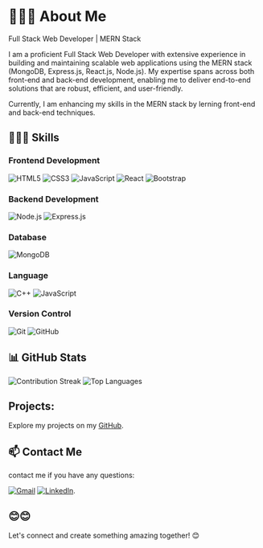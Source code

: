 # 👨🏻‍💼 About Me

Full Stack Web Developer | MERN Stack 

I am a proficient Full Stack Web Developer with extensive experience in building and maintaining scalable web applications using the MERN stack (MongoDB, Express.js, React.js, Node.js). My expertise spans across both front-end and back-end development, enabling me to deliver end-to-end solutions that are robust, efficient, and user-friendly. 

Currently, I am enhancing my skills in the MERN stack by lerning front-end and back-end techniques. 

## 👨🏻‍💻 Skills

### Frontend Development
![HTML5](https://img.shields.io/badge/HTML5-orange?style=for-the-badge&logo=html5&logoColor=white)
![CSS3](https://img.shields.io/badge/CSS3-blue?style=for-the-badge&logo=css3&logoColor=white)
![JavaScript](https://img.shields.io/badge/JavaScript-yellow?style=for-the-badge&logo=javascript&logoColor=black)
![React](https://img.shields.io/badge/React-blue?style=for-the-badge&logo=react&logoColor=white)
![Bootstrap](https://img.shields.io/badge/Bootstrap-purple?style=for-the-badge&logo=bootstrap&logoColor=white)

### Backend Development
![Node.js](https://img.shields.io/badge/Node.js-339933?style=for-the-badge&logo=nodedotjs&logoColor=white)
![Express.js](https://img.shields.io/badge/Express.js-000000?style=for-the-badge&logo=express&logoColor=white)

### Database
![MongoDB](https://img.shields.io/badge/MongoDB-47A248?style=for-the-badge&logo=mongodb&logoColor=white)

### Language
![C++](https://img.shields.io/badge/C%2B%2B-00599C?style=for-the-badge&logo=c%2B%2B&logoColor=white)
![JavaScript](https://img.shields.io/badge/JavaScript-F7DF1E?style=for-the-badge&logo=javascript&logoColor=black)

### Version Control
![Git](https://img.shields.io/badge/Git-F05032?style=for-the-badge&logo=git&logoColor=white)
![GitHub](https://img.shields.io/badge/GitHub-181717?style=for-the-badge&logo=github&logoColor=white)

## 📊 GitHub Stats
![Contribution Streak](https://github-readme-streak-stats.herokuapp.com/?user=Tushar7685&theme=highcontrast&hide_border=true)
![Top Languages](https://github-readme-stats.vercel.app/api/top-langs/?username=Tushar7685&theme=highcontrast&layout=compact&hide_border=true)

## Projects:

Explore my projects on my [GitHub](https://github.com/rutvikjani03).


##  📫 Contact Me

contact me if you have any questions:

[![Gmail](https://img.shields.io/badge/Gmail-D14836?style=for-the-badge&logo=gmail&logoColor=white)](mailto:janirutvik03@gmail.com)
[![LinkedIn](https://img.shields.io/badge/LinkedIn-0077B5?style=for-the-badge&logo=linkedin&logoColor=white)](https://www.linkedin.com/in/rutvik-jani-392444255).


##  😊😊

Let's connect and create something amazing together! 😊
